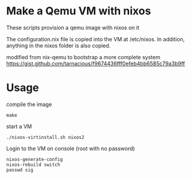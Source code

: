 
# Make a Qemu VM with nixos

These scripts provision a qemu image with nixos on it 

The configuration.nix file is copied into the VM at /etc/nixos. In addition, anything in the nixos
folder is also copied.

modified from nix-qemu to bootstrap a more complete system
https://gist.github.com/tarnacious/f9674436fff0efeb4bb6585c79a3b9ff


# Usage

compile the image

    make

start a VM

    ./nixos-virtinstall.sh nixos2

Login to the VM on console (root with no password)

    nixos-generate-config
    nixos-rebuild switch
    passwd sig
    
    
